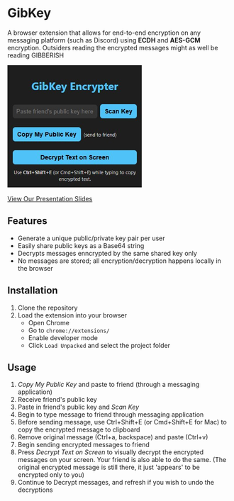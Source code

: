 # GibKey

A browser extension that allows for end-to-end encryption on any messaging platform (such as Discord) using **ECDH** and **AES-GCM** encryption. Outsiders reading the encrypted messages might as well be reading GIBBERISH

![GibKey](GibKey.jpg)

[View Our Presentation Slides](GibKey-Slides.pdf)

## Features

- Generate a unique public/private key pair per user
- Easily share public keys as a Base64 string
- Decrypts messages enncrypted by the same shared key only
- No messages are stored; all encryption/decryption happens locally in the browser

## Installation

1. Clone the repository
2. Load the extension into your browser
    - Open Chrome
    - Go to `chrome://extensions/`
    - Enable developer mode
    - Click `Load Unpacked` and select the project folder

## Usage

1. *Copy My Public Key* and paste to friend (through a messaging application)
2. Receive friend's public key
3. Paste in friend's public key and *Scan Key*
4. Begin to type message to friend through messaging application
5. Before sending message, use Ctrl+Shift+E (or Cmd+Shift+E for Mac) to copy the encrypted message to clipboard
6. Remove original message (Ctrl+a, backspace) and paste (Ctrl+v)
7. Begin sending encrypted messages to friend
8. Press *Decrypt Text on Screen* to visually decrypt the encrypted messages on your screen. Your friend is also able to do the same. (The original encrypted message is still there, it just 'appears' to be encrypted only to you)
9. Continue to Decrypt messages, and refresh if you wish to undo the decryptions

